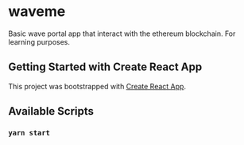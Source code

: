 # waveme

Basic wave portal app that interact with the ethereum blockchain.
For learning purposes.

## Getting Started with Create React App

This project was bootstrapped with [Create React App](https://github.com/facebook/create-react-app).

## Available Scripts
### `yarn start`
